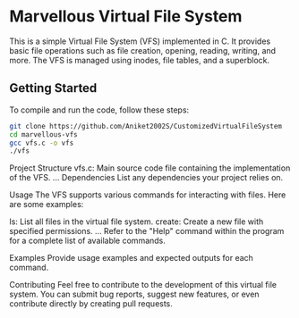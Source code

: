 # Marvellous Virtual File System

This is a simple Virtual File System (VFS) implemented in C. It provides basic file operations such as file creation, opening, reading, writing, and more. The VFS is managed using inodes, file tables, and a superblock.

## Getting Started

To compile and run the code, follow these steps:

```bash
git clone https://github.com/Aniket2002S/CustomizedVirtualFileSystem
cd marvellous-vfs
gcc vfs.c -o vfs
./vfs
```
Project Structure
vfs.c: Main source code file containing the implementation of the VFS.
...
Dependencies
List any dependencies your project relies on.

Usage
The VFS supports various commands for interacting with files. Here are some examples:

ls: List all files in the virtual file system.
create: Create a new file with specified permissions.
...
Refer to the "Help" command within the program for a complete list of available commands.

Examples
Provide usage examples and expected outputs for each command.

Contributing
Feel free to contribute to the development of this virtual file system. You can submit bug reports, suggest new features, or even contribute directly by creating pull requests.
